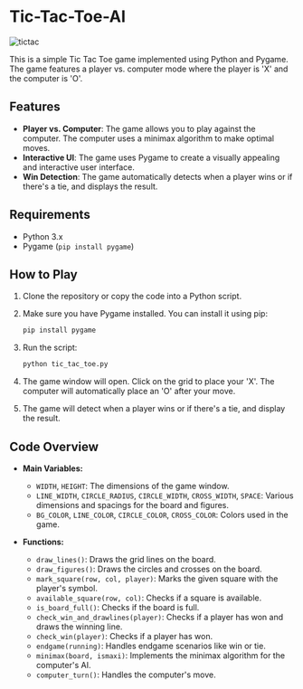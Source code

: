 # Tic-Tac-Toe-AI

![tictac](https://github.com/user-attachments/assets/340ca678-5c79-4519-b9e2-64ee515a7e59)
  

This is a simple Tic Tac Toe game implemented using Python and Pygame. The game features a player vs. computer mode where the player is 'X' and the computer is 'O'.

## Features

- **Player vs. Computer**: The game allows you to play against the computer. The computer uses a minimax algorithm to make optimal moves.
- **Interactive UI**: The game uses Pygame to create a visually appealing and interactive user interface.
- **Win Detection**: The game automatically detects when a player wins or if there's a tie, and displays the result.
 

## Requirements

- Python 3.x
- Pygame (`pip install pygame`)

## How to Play

1. Clone the repository or copy the code into a Python script.
2. Make sure you have Pygame installed. You can install it using pip:

    ```bash
    pip install pygame
    ```
3. Run the script:

    ```bash
    python tic_tac_toe.py
    ```
4. The game window will open. Click on the grid to place your 'X'. The computer will automatically place an 'O' after your move.
5. The game will detect when a player wins or if there's a tie, and display the result.

## Code Overview

- **Main Variables:**
  - `WIDTH`, `HEIGHT`: The dimensions of the game window.
  - `LINE_WIDTH`, `CIRCLE_RADIUS`, `CIRCLE_WIDTH`, `CROSS_WIDTH`, `SPACE`: Various dimensions and spacings for the board and figures.
  - `BG_COLOR`, `LINE_COLOR`, `CIRCLE_COLOR`, `CROSS_COLOR`: Colors used in the game.

- **Functions:**
  - `draw_lines()`: Draws the grid lines on the board.
  - `draw_figures()`: Draws the circles and crosses on the board.
  - `mark_square(row, col, player)`: Marks the given square with the player's symbol.
  - `available_square(row, col)`: Checks if a square is available.
  - `is_board_full()`: Checks if the board is full.
  - `check_win_and_drawlines(player)`: Checks if a player has won and draws the winning line.
  - `check_win(player)`: Checks if a player has won.
  - `endgame(running)`: Handles endgame scenarios like win or tie.
  - `minimax(board, ismaxi)`: Implements the minimax algorithm for the computer's AI.
  - `computer_turn()`: Handles the computer's move.


